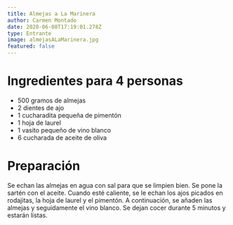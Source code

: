 ```yaml
---
title: Almejas a La Marinera
author: Carmen Montado
date: 2020-06-08T17:19:01.278Z
type: Entrante
image: almejasALaMarinera.jpg
featured: false
---
```


# Ingredientes para 4 personas

- 500 gramos de almejas
- 2 dientes de ajo
- 1 cucharadita pequeña de pimentón
- 1 hoja de laurel
- 1 vasito pequeño de vino blanco
- 6 cucharada de aceite de oliva

# Preparación

Se echan las almejas en agua con sal para que se limpien bien. Se pone la sartén con el aceite. Cuando esté caliente, se le echan los ajos picados en rodajitas, la hoja de laurel y el pimentón. A continuación, se añaden las almejas y seguidamente el vino blanco. Se dejan cocer durante 5 minutos y estarán listas.
